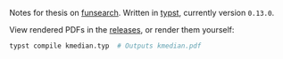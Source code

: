Notes for thesis on [funsearch](https://github.com/lumi-a/funsearch). Written in [typst](https://typst.app/), currently version `0.13.0`.

View rendered PDFs in the [releases](https://github.com/lumi-a/funsearch-notes/releases), or render them yourself:

```sh
typst compile kmedian.typ  # Outputs kmedian.pdf
```
